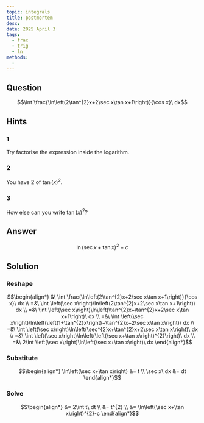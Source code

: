 ```yaml
---
topic: integrals
title: postmortem
desc: 
date: 2025 April 3
tags:
  - frac
  - trig
  - ln
methods:
  - 
---
```



## Question
```math
\int \frac{\ln\left(2\tan^{2}x+2\sec x\tan x+1\right)}{\cos x}\ dx
```


## Hints

### 1
Try factorise the expression inside the logarithm.

### 2
You have 2 of $\tan(x)^2$.

### 3
How else can you write $\tan(x)^2$?


## Answer
```math
\ln\left(\sec x+\tan x\right)^{2}-c
```


## Solution

### Reshape
```math
\begin{align*}
  &\ \int \frac{\ln\left(2\tan^{2}x+2\sec x\tan x+1\right)}{\cos x}\ dx
  \\ =&\ \int \left(\sec x\right)\ln\left(2\tan^{2}x+2\sec x\tan x+1\right)\ dx
  \\ =&\ \int \left(\sec x\right)\ln\left(\tan^{2}x+\tan^{2}x+2\sec x\tan x+1\right)\ dx
  \\ =&\ \int \left(\sec x\right)\ln\left(\left(1+\tan^{2}x\right)+\tan^{2}x+2\sec x\tan x\right)\ dx
  \\ =&\ \int \left(\sec x\right)\ln\left(\sec^{2}x+\tan^{2}x+2\sec x\tan x\right)\ dx
  \\ =&\ \int \left(\sec x\right)\ln\left(\left(\sec x+\tan x\right)^{2}\right)\ dx
  \\ =&\ 2\int \left(\sec x\right)\ln\left(\sec x+\tan x\right)\ dx
\end{align*}
```

### Substitute
```math
\begin{align*}
  \ln\left(\sec x+\tan x\right) &= t
  \\ \sec x\ dx &= dt
\end{align*}
```

### Solve
```math
\begin{align*}
  &= 2\int t\ dt
  \\ &= t^{2}
  \\ &= \ln\left(\sec x+\tan x\right)^{2}-c
\end{align*}
```
